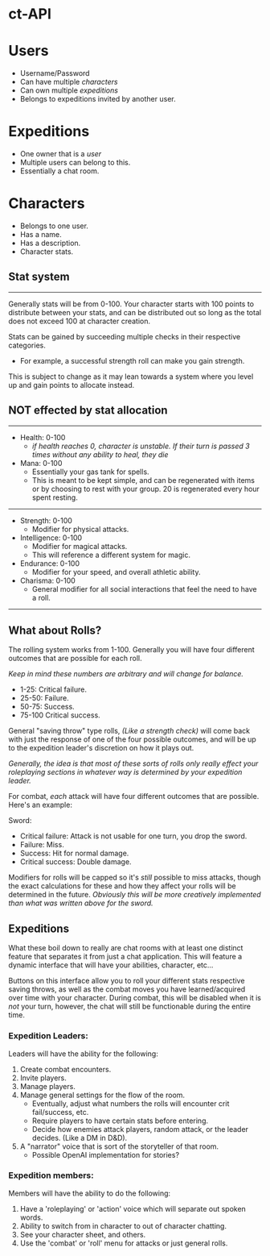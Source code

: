 # ct-API

# Users
- Username/Password
- Can have multiple *characters*
- Can own multiple *expeditions*
- Belongs to expeditions invited by another user.

# Expeditions
- One owner that is a *user*
- Multiple users can belong to this.
- Essentially a chat room.

# Characters
- Belongs to one user.
- Has a name.
- Has a description.
- Character stats.

## Stat system
---
Generally stats will be from 0-100. Your character starts with 100 points to distribute between your stats, and can be distributed out so long as the total does not exceed 100 at character creation. 

Stats can be gained by succeeding multiple checks in their respective categories. 

- For example, a successful strength roll can make you gain strength.

This is subject to change as it may lean towards a system where you level up and gain points to allocate instead. 

## NOT effected by stat allocation
---
- Health: 0-100 
    - *if health reaches 0, character is unstable. If their turn is passed 3 times without any ability to heal, they die*
- Mana: 0-100
    - Essentially your gas tank for spells. 
    - This is meant to be kept simple, and can be regenerated with items or by choosing to rest with your group. 20 is regenerated every hour spent resting.
---
- Strength: 0-100
    - Modifier for physical attacks.
- Intelligence: 0-100
    - Modifier for magical attacks. 
    - This will reference a different system for magic.
- Endurance: 0-100
    - Modifier for your speed, and overall athletic ability.
- Charisma: 0-100
    - General modifier for all social interactions that feel the need to have a roll.
---

## What about Rolls?
The rolling system works from 1-100. Generally you will have four different outcomes that are possible for each roll.

*Keep in mind these numbers are arbitrary and will change for balance.*

- 1-25: Critical failure.
- 25-50: Failure.
- 50-75: Success.
- 75-100 Critical success.

General "saving throw" type rolls, *(Like a strength check)* will come back with just the response of one of the four possible outcomes, and will be up to the expedition leader's discretion on how it plays out. 

*Generally, the idea is that most of these sorts of rolls only really effect your roleplaying sections in whatever way is determined by your expedition leader.*

For combat, *each* attack will have four different outcomes that are possible. Here's an example: 

Sword:
- Critical failure: Attack is not usable for one turn, you drop the sword.
- Failure: Miss.
- Success: Hit for normal damage.
- Critical success: Double damage.

Modifiers for rolls will be capped so it's *still* possible to miss attacks, though the exact calculations for these and how they affect your rolls will be determined in the future. *Obviously this will be more creatively implemented than what was written above for the sword.*

## Expeditions
What these boil down to really are chat rooms with at least one distinct feature that separates it from just a chat application. This will feature a dynamic interface that will have your abilities, character, etc...

Buttons on this interface allow you to roll your different stats respective saving throws, as well as the combat moves you have learned/acquired over time with your character. During combat, this will be disabled when it is *not* your turn, however, the chat will still be functionable during the entire time.

### Expedition Leaders:

Leaders will have the ability for the following:

1. Create combat encounters.
2. Invite players.
3. Manage players.
4. Manage general settings for the flow of the room.
    - Eventually, adjust what numbers the rolls will encounter crit fail/success, etc.
    - Require players to have certain stats before entering.
    - Decide how enemies attack players, random attack, or the leader decides. (Like a DM in D&D).
5. A "narrator" voice that is sort of the storyteller of that room.
    - Possible OpenAI implementation for stories?

### Expedition members:

Members will have the ability to do the following:

1. Have a 'roleplaying' or 'action' voice which will separate out spoken words.
2. Ability to switch from in character to out of character chatting.
3. See your character sheet, and others.
4. Use the 'combat' or 'roll' menu for attacks or just general rolls.